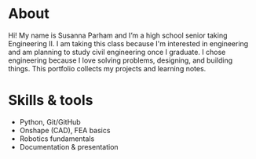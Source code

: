 # About

Hi! My name is Susanna Parham and I’m a high school senior taking Engineering II. I am taking this class because I'm interested in engineering and am planning to study civil engineering once I graduate. I chose engineering because I love solving problems, designing, and building things. This portfolio collects my projects and learning notes.

# Skills & tools

- Python, Git/GitHub
- Onshape (CAD), FEA basics
- Robotics fundamentals
- Documentation & presentation